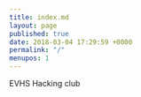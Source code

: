 ```yaml
---
title: index.md
layout: page
published: true
date: 2018-03-04 17:29:59 +0000
permalink: "/"
menupos: 1
---
```

EVHS Hacking club